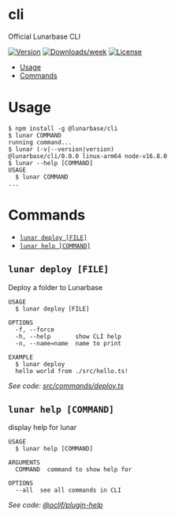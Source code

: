 cli
===

Official Lunarbase CLI

[![Version](https://img.shields.io/npm/v/@lunarbase/cli.svg)](https://npmjs.org/package/@lunarbase/cli)
[![Downloads/week](https://img.shields.io/npm/dw/@lunarbase/cli.svg)](https://npmjs.org/package/@lunarbase/cli)
[![License](https://img.shields.io/npm/l/@lunarbase/cli.svg)](https://github.com/lunarbaseapp/cli/blob/master/package.json)

<!-- toc -->
* [Usage](#usage)
* [Commands](#commands)
<!-- tocstop -->
# Usage
<!-- usage -->
```sh-session
$ npm install -g @lunarbase/cli
$ lunar COMMAND
running command...
$ lunar (-v|--version|version)
@lunarbase/cli/0.0.0 linux-arm64 node-v16.8.0
$ lunar --help [COMMAND]
USAGE
  $ lunar COMMAND
...
```
<!-- usagestop -->
# Commands
<!-- commands -->
* [`lunar deploy [FILE]`](#lunar-deploy-file)
* [`lunar help [COMMAND]`](#lunar-help-command)

## `lunar deploy [FILE]`

Deploy a folder to Lunarbase

```
USAGE
  $ lunar deploy [FILE]

OPTIONS
  -f, --force
  -h, --help       show CLI help
  -n, --name=name  name to print

EXAMPLE
  $ lunar deploy
  hello world from ./src/hello.ts!
```

_See code: [src/commands/deploy.ts](https://github.com/lunarbaseapp/cli/blob/v0.0.0/src/commands/deploy.ts)_

## `lunar help [COMMAND]`

display help for lunar

```
USAGE
  $ lunar help [COMMAND]

ARGUMENTS
  COMMAND  command to show help for

OPTIONS
  --all  see all commands in CLI
```

_See code: [@oclif/plugin-help](https://github.com/oclif/plugin-help/blob/v3.2.3/src/commands/help.ts)_
<!-- commandsstop -->

